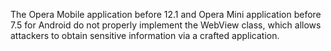 The Opera Mobile application before 12.1 and Opera Mini application before 7.5 for Android do not properly implement the WebView class, which allows attackers to obtain sensitive information via a crafted application.